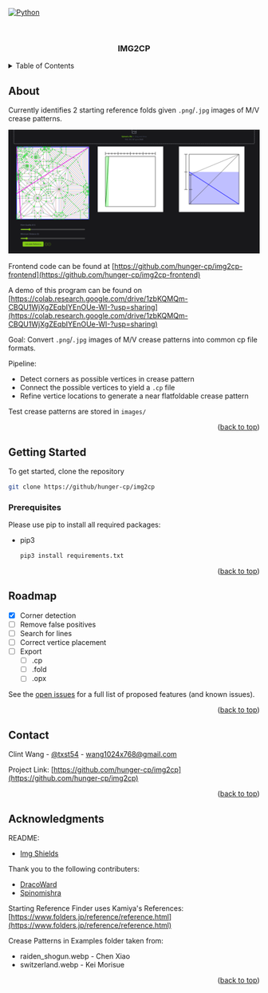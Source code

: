<!-- Improved compatibility of back to top link: See: https://github.com/othneildrew/Best-README-Template/pull/73 -->
<a name="readme-top"></a>
<!--
*** Thanks for checking out the Best-README-Template. If you have a suggestion
*** that would make this better, please fork the repo and create a pull request
*** or simply open an issue with the tag "enhancement".
*** Don't forget to give the project a star!
*** Thanks again! Now go create something AMAZING! :D
-->



<!-- PROJECT SHIELDS -->
<!--
*** I'm using markdown "reference style" links for readability.
*** Reference links are enclosed in brackets [ ] instead of parentheses ( ).
*** See the bottom of this document for the declaration of the reference variables
*** for contributors-url, forks-url, etc. This is an optional, concise syntax you may use.
*** https://www.markdownguide.org/basic-syntax/#reference-style-links
-->
<!--[![Contributors][contributors-shield]][contributors-url]
[![Forks][forks-shield]][forks-url]
[![Stargazers][stars-shield]][stars-url]
[![Issues][issues-shield]][issues-url]
[![MIT License][license-shield]][license-url]
[![LinkedIn][linkedin-shield]][linkedin-url]-->

[![Python][Python]][Python-url]

<!-- PROJECT LOGO -->
<br />
<div align="center">

  <h3 align="center">IMG2CP</h3>
</div>



<!-- TABLE OF CONTENTS -->
<details>
  <summary>Table of Contents</summary>
  <ol>
    <a href="#about-the-project">About The Project</a>
    <li>
      <a href="#getting-started">Getting Started</a>
      <ul>
        <li><a href="#prerequisites">Prerequisites</a></li>
      </ul>
    </li>
    <li><a href="#roadmap">Roadmap</a></li>
    <li><a href="#contact">Contact</a></li>
    <li><a href="#acknowledgments">Acknowledgments</a></li>
  </ol>
</details>



<!-- ABOUT THE PROJECT -->
## About

<!--[![Product Name Screen Shot][product-screenshot]](https://example.com) -->

Currently identifies 2 starting reference folds given `.png`/`.jpg` images of M/V crease patterns.

![Image of Web App](image.png?raw=true "Image of Web App")

Frontend code can be found at [https://github.com/hunger-cp/img2cp-frontend](https://github.com/hunger-cp/img2cp-frontend)

A demo of this program can be found on [https://colab.research.google.com/drive/1zbKQMQm-CBQU1WjXgZEqbIYEnOUe-WI-?usp=sharing](https://colab.research.google.com/drive/1zbKQMQm-CBQU1WjXgZEqbIYEnOUe-WI-?usp=sharing)

Goal: Convert `.png`/`.jpg` images of M/V crease patterns into common cp file formats. 

Pipeline: 
* Detect corners as possible vertices in crease pattern
* Connect the possible vertices to yield a `.cp` file
* Refine vertice locations to generate a near flatfoldable crease pattern

Test crease patterns are stored in `images/`

<p align="right">(<a href="#readme-top">back to top</a>)</p>


<!-- GETTING STARTED -->
## Getting Started

To get started, clone the repository
```sh
git clone https://github/hunger-cp/img2cp
```

### Prerequisites

Please use pip to install all required packages:
* pip3
  ```sh
  pip3 install requirements.txt
  ```

<p align="right">(<a href="#readme-top">back to top</a>)</p>


<!-- ROADMAP -->
## Roadmap

- [x] Corner detection
- [ ] Remove false positives
- [ ] Search for lines
- [ ] Correct vertice placement
- [ ] Export
    - [ ] .cp
    - [ ] .fold
    - [ ] .opx

See the [open issues](https://github.com/hunger-cp/img2cp/issues) for a full list of proposed features (and known issues).

<p align="right">(<a href="#readme-top">back to top</a>)</p>


<!-- CONTACT -->
## Contact

Clint Wang - [@txst54](https://github.com/txst54) - wang1024x768@gmail.com

Project Link: [https://github.com/hunger-cp/img2cp](https://github.com/hunger-cp/img2cp)

<p align="right">(<a href="#readme-top">back to top</a>)</p>



<!-- ACKNOWLEDGMENTS -->
## Acknowledgments


README: 
* [Img Shields](https://shields.io)


Thank you to the following contributers: 
* [DracoWard](https://github.com/DracoWard)
* [Spinomishra](https://github.com/spinomishra)

Starting Reference Finder uses Kamiya's References: [https://www.folders.jp/reference/reference.html](https://www.folders.jp/reference/reference.html)

Crease Patterns in Examples folder taken from:
 * raiden_shogun.webp - Chen Xiao
 * switzerland.webp - Kei Morisue

<p align="right">(<a href="#readme-top">back to top</a>)</p>



<!-- MARKDOWN LINKS & IMAGES -->
<!-- https://www.markdownguide.org/basic-syntax/#reference-style-links -->
[contributors-shield]: https://img.shields.io/github/contributors/hunger-cp/img2cp.svg?style=for-the-badge
[contributors-url]: https://github.com/othneildrew/Best-README-Template/graphs/contributors
[forks-shield]: https://img.shields.io/github/forks/othneildrew/Best-README-Template.svg?style=for-the-badge
[forks-url]: https://github.com/othneildrew/Best-README-Template/network/members
[stars-shield]: https://img.shields.io/github/stars/othneildrew/Best-README-Template.svg?style=for-the-badge
[stars-url]: https://github.com/othneildrew/Best-README-Template/stargazers
[issues-shield]: https://img.shields.io/github/issues/othneildrew/Best-README-Template.svg?style=for-the-badge
[issues-url]: https://github.com/othneildrew/Best-README-Template/issues
[license-shield]: https://img.shields.io/github/license/othneildrew/Best-README-Template.svg?style=for-the-badge
[license-url]: https://github.com/othneildrew/Best-README-Template/blob/master/LICENSE.txt
[linkedin-shield]: https://img.shields.io/badge/-LinkedIn-black.svg?style=for-the-badge&logo=linkedin&colorB=555
[linkedin-url]: https://linkedin.com/in/othneildrew
[product-screenshot]: images/screenshot.png
[Python]: https://img.shields.io/badge/python-3.6-blue?style=for-the-badge&logo=python&logoColor=white
[Python-url]: https://python.org/
[Next.js]: https://img.shields.io/badge/next.js-000000?style=for-the-badge&logo=nextdotjs&logoColor=white
[Next-url]: https://nextjs.org/
[React.js]: https://img.shields.io/badge/React-20232A?style=for-the-badge&logo=react&logoColor=61DAFB
[React-url]: https://reactjs.org/
[Vue.js]: https://img.shields.io/badge/Vue.js-35495E?style=for-the-badge&logo=vuedotjs&logoColor=4FC08D
[Vue-url]: https://vuejs.org/
[Angular.io]: https://img.shields.io/badge/Angular-DD0031?style=for-the-badge&logo=angular&logoColor=white
[Angular-url]: https://angular.io/
[Svelte.dev]: https://img.shields.io/badge/Svelte-4A4A55?style=for-the-badge&logo=svelte&logoColor=FF3E00
[Svelte-url]: https://svelte.dev/
[Laravel.com]: https://img.shields.io/badge/Laravel-FF2D20?style=for-the-badge&logo=laravel&logoColor=white
[Laravel-url]: https://laravel.com
[Bootstrap.com]: https://img.shields.io/badge/Bootstrap-563D7C?style=for-the-badge&logo=bootstrap&logoColor=white
[Bootstrap-url]: https://getbootstrap.com
[JQuery.com]: https://img.shields.io/badge/jQuery-0769AD?style=for-the-badge&logo=jquery&logoColor=white
[JQuery-url]: https://jquery.com 

 
